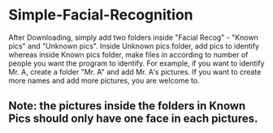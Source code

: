 # Simple-Facial-Recognition
After Downloading, simply add two folders inside "Facial Recog" - "Known pics" and "Unknown pics". Inside Unknown pics folder, add pics to identify whereas inside Known pics folder, make files in according to number of people you want the program to identify. For example, if you want to identify Mr. A, create a folder "Mr. A" and add Mr. A's pictures. If you want to create more names and add more pictures, you are welcome to.
## Note: the pictures inside the folders in Known Pics should only have one face in each pictures.
